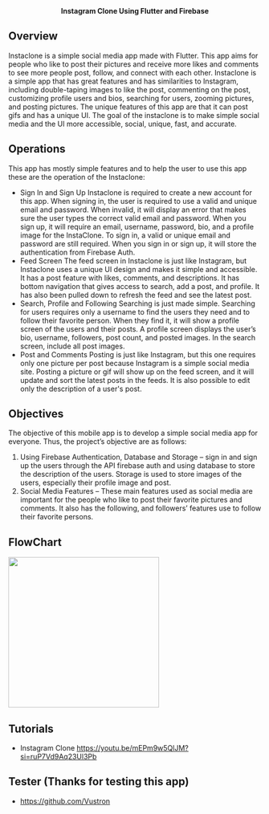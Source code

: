 <center><b> Instagram Clone Using Flutter and Firebase </b></center>

## Overview

Instaclone is a simple social media app made with Flutter. This app aims
for people who like to post their pictures and receive more likes and comments to
see more people post, follow, and connect with each other.
Instaclone is a simple app that has great features and has similarities to
Instagram, including double-taping images to like the post, commenting on the
post, customizing profile users and bios, searching for users, zooming pictures,
and posting pictures. The unique features of this app are that it can post gifs and
has a unique UI. The goal of the instaclone is to make simple social media and the
UI more accessible, social, unique, fast, and accurate.

## Operations
This app has mostly simple features and to help the user to use this app these
are the operation of the Instaclone:
- Sign In and Sign Up
Instaclone is required to create a new account for this app. When signing
in, the user is required to use a valid and unique email and password. When invalid,
it will display an error that makes sure the user types the correct valid email and
password. When you sign up, it will require an email, username, password, bio,
and a profile image for the InstaClone. To sign in, a valid or unique email and
password are still required. When you sign in or sign up, it will store the
authentication from Firebase Auth.
- Feed Screen
The feed screen in Instaclone is just like Instagram, but Instaclone uses a
unique UI design and makes it simple and accessible. It has a post feature with
likes, comments, and descriptions. It has bottom navigation that gives access to
search, add a post, and profile. It has also been pulled down to refresh the feed
and see the latest post.
- Search, Profile and Following
Searching is just made simple. Searching for users requires only a
username to find the users they need and to follow their favorite person. When they
find it, it will show a profile screen of the users and their posts. A profile screen
displays the user’s bio, username, followers, post count, and posted images. In the
search screen, include all post images.
- Post and Comments
Posting is just like Instagram, but this one requires only one picture per post
because Instagram is a simple social media site. Posting a picture or gif will show
up on the feed screen, and it will update and sort the latest posts in the feeds. It is
also possible to edit only the description of a user's post.

## Objectives
The objective of this mobile app is to develop a simple social media app for
everyone. Thus, the project’s objective are as follows:
1. Using Firebase Authentication, Database and Storage – sign in and sign up
the users through the API firebase auth and using database to store the
description of the users. Storage is used to store images of the users,
especially their profile image and post.
2. Social Media Features – These main features used as social media are
important for the people who like to post their favorite pictures and comments.
It also has the following, and followers’ features use to follow their favorite
persons.


## FlowChart
<img src="https://github.com/karlmacas29/igclone-flutter/assets/83496597/f86f03aa-8c75-4286-aee6-c7cdbe4e0e71" width="300" heigth="600">



## Tutorials
- Instagram Clone
https://youtu.be/mEPm9w5QlJM?si=ruP7Vd9Aq23Ul3Pb

## Tester (Thanks for testing this app)
- https://github.com/Vustron
